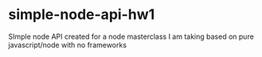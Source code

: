 # simple-node-api-hw1
SImple node API created for a node masterclass I am taking based on pure javascript/node with no frameworks
